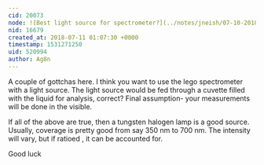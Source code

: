 ```yaml
---
cid: 20073
node: ![Best light source for spectrometer?](../notes/jneish/07-10-2018/best-light-source-for-spectrometer)
nid: 16679
created_at: 2018-07-11 01:07:30 +0000
timestamp: 1531271250
uid: 520994
author: Ag8n
---
```


A couple of gottchas here.  I think you want to use the lego spectrometer with a light source.  The light source would be fed through a cuvette filled with the liquid for analysis, correct?  Final assumption- your measurements will be done in the visible.

If all of the above are true, then a tungsten halogen lamp is a good source.  Usually, coverage is pretty good from say 350 nm to 700 nm.  The intensity will vary, but if ratioed , it can be accounted for.

Good luck